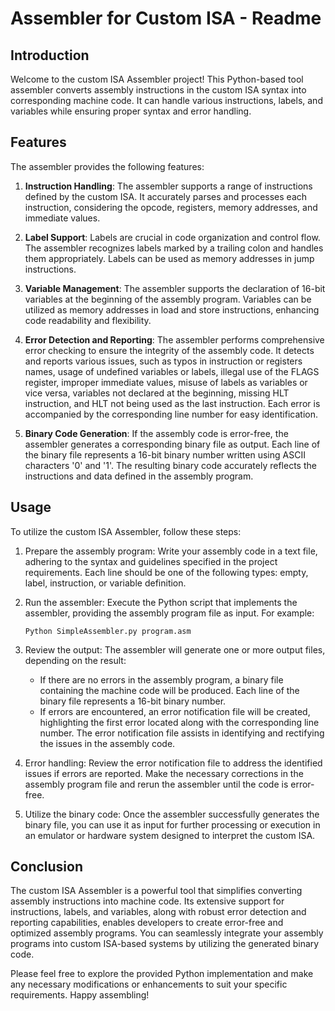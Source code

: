 # Assembler for Custom ISA - Readme

## Introduction
Welcome to the custom ISA Assembler project! This Python-based tool assembler converts assembly instructions in the custom ISA syntax into corresponding machine code. It can handle various instructions, labels, and variables while ensuring proper syntax and error handling.

## Features
The assembler provides the following features:

1. **Instruction Handling**: The assembler supports a range of instructions defined by the custom ISA. It accurately parses and processes each instruction, considering the opcode, registers, memory addresses, and immediate values.

2. **Label Support**: Labels are crucial in code organization and control flow. The assembler recognizes labels marked by a trailing colon and handles them appropriately. Labels can be used as memory addresses in jump instructions.

3. **Variable Management**: The assembler supports the declaration of 16-bit variables at the beginning of the assembly program. Variables can be utilized as memory addresses in load and store instructions, enhancing code readability and flexibility.

4. **Error Detection and Reporting**: The assembler performs comprehensive error checking to ensure the integrity of the assembly code. It detects and reports various issues, such as typos in instruction or registers names, usage of undefined variables or labels, illegal use of the FLAGS register, improper immediate values, misuse of labels as variables or vice versa, variables not declared at the beginning, missing HLT instruction, and HLT not being used as the last instruction. Each error is accompanied by the corresponding line number for easy identification.

5. **Binary Code Generation**: If the assembly code is error-free, the assembler generates a corresponding binary file as output. Each line of the binary file represents a 16-bit binary number written using ASCII characters '0' and '1'. The resulting binary code accurately reflects the instructions and data defined in the assembly program.

## Usage
To utilize the custom ISA Assembler, follow these steps:

1. Prepare the assembly program: Write your assembly code in a text file, adhering to the syntax and guidelines specified in the project requirements. Each line should be one of the following types: empty, label, instruction, or variable definition.

2. Run the assembler: Execute the Python script that implements the assembler, providing the assembly program file as input. For example:
   ```
   Python SimpleAssembler.py program.asm
   ```

3. Review the output: The assembler will generate one or more output files, depending on the result:
   - If there are no errors in the assembly program, a binary file containing the machine code will be produced. Each line of the binary file represents a 16-bit binary number.
   - If errors are encountered, an error notification file will be created, highlighting the first error located along with the corresponding line number. The error notification file assists in identifying and rectifying the issues in the assembly code.

4. Error handling: Review the error notification file to address the identified issues if errors are reported. Make the necessary corrections in the assembly program file and rerun the assembler until the code is error-free.

5. Utilize the binary code: Once the assembler successfully generates the binary file, you can use it as input for further processing or execution in an emulator or hardware system designed to interpret the custom ISA.

## Conclusion
The custom ISA Assembler is a powerful tool that simplifies converting assembly instructions into machine code. Its extensive support for instructions, labels, and variables, along with robust error detection and reporting capabilities, enables developers to create error-free and optimized assembly programs. You can seamlessly integrate your assembly programs into custom ISA-based systems by utilizing the generated binary code.

Please feel free to explore the provided Python implementation and make any necessary modifications or enhancements to suit your specific requirements. Happy assembling!
